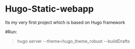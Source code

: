 # Hugo-Static-webapp
Its my very first project which is  based on Hugo framework

#Run:
>hugo server --theme=hugo_theme_robust --buildDrafts
